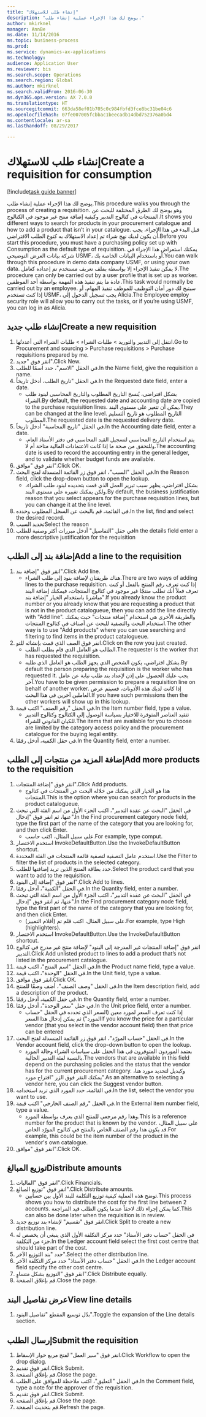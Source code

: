 ```yaml
--- 
title: "إنشاء طلب للاستهلاك"
description: "يوضح لك هذا الإجراء عملية إنشاء طلب."
author: mkirknel
manager: AnnBe
ms.date: 11/14/2016
ms.topic: business-process
ms.prod: 
ms.service: dynamics-ax-applications
ms.technology: 
audience: Application User
ms.reviewer: bis
ms.search.scope: Operations
ms.search.region: Global
ms.author: mkirknel
ms.search.validFrom: 2016-06-30
ms.dyn365.ops.version: AX 7.0.0
ms.translationtype: HT
ms.sourcegitcommit: 663da58ef01b705c0c984fbfd3fce8bc31be04c6
ms.openlocfilehash: 07fe007005fcbbac1beecadb14dbd752376a0bd4
ms.contentlocale: ar-sa
ms.lasthandoff: 08/29/2017

---
```

# <a name="create-a-requisition-for-consumption"></a><span data-ttu-id="968cc-103">إنشاء طلب للاستهلاك</span><span class="sxs-lookup"><span data-stu-id="968cc-103">Create a requisition for consumption</span></span>

[!include[task guide banner](../../includes/task-guide-banner.md)]

<span data-ttu-id="968cc-104">يوضح لك هذا الإجراء عملية إنشاء طلب.</span><span class="sxs-lookup"><span data-stu-id="968cc-104">This procedure walks you through the process of creating a requisition.</span></span> <span data-ttu-id="968cc-105">وهو يوضح لك الطرق المختلفة للبحث عن المنتجات في كتالوج التدبير وكيفية إضافة منتج غير موجود في الكتالوج.</span><span class="sxs-lookup"><span data-stu-id="968cc-105">It shows you different ways to search for products in your procurement catalogue and how to add a product that isn’t in your catalogue.</span></span> <span data-ttu-id="968cc-106">قبل البدء في هذا الإجراء، يجب أن يكون لديك نهج شراء تم إعداد الاستهلاك به كنوع الطلب الافتراضي.</span><span class="sxs-lookup"><span data-stu-id="968cc-106">Before you start this procedure, you must have a purchasing policy set up with Consumption as the default type of requisition.</span></span> <span data-ttu-id="968cc-107">يمكنك استعراض هذا الإجراء في شركة بيانات العرض التوضيحي USMF، أو باستخدام البيانات الخاصة بك.</span><span class="sxs-lookup"><span data-stu-id="968cc-107">You can walk through this procedure in demo data company USMF, or using your own data.</span></span> <span data-ttu-id="968cc-108">لا يمكن تنفيذ الإجراء إلا بواسطة بملف تعريف مستخدم تم إعداده كعامل.</span><span class="sxs-lookup"><span data-stu-id="968cc-108">The procedure can only be carried out by a user profile that is set up as worker.</span></span>  <span data-ttu-id="968cc-109">عادة ما يتم تنفيذ هذه المهمة بواسطة أحد الموظفين.</span><span class="sxs-lookup"><span data-stu-id="968cc-109">This task would normally be carried out by an employee.</span></span> <span data-ttu-id="968cc-110">سيتيح لك دور أمان التوظيف للموظف تنفيذ المهام، أو إذا كنت تستخدم USMF، يجب تسجيل الدخول إلى Alicia.</span><span class="sxs-lookup"><span data-stu-id="968cc-110">The Employee employ security role will allow you to carry out the tasks, or if you’re using USMF, you can log in as Alicia.</span></span>


## <a name="create-a-new-requisition"></a><span data-ttu-id="968cc-111">إنشاء طلب جديد</span><span class="sxs-lookup"><span data-stu-id="968cc-111">Create a new requisition</span></span>
1. <span data-ttu-id="968cc-112">انتقل إلى التدبير والتوريد > طلبات الشراء > طلبات الشراء التي أعددتُها.</span><span class="sxs-lookup"><span data-stu-id="968cc-112">Go to Procurement and sourcing > Purchase requisitions > Purchase requisitions prepared by me.</span></span>
2. <span data-ttu-id="968cc-113">انقر فوق "جديد".</span><span class="sxs-lookup"><span data-stu-id="968cc-113">Click New.</span></span>
3. <span data-ttu-id="968cc-114">في الحقل "الاسم"، حدد اسمًا للطلب.</span><span class="sxs-lookup"><span data-stu-id="968cc-114">In the Name field, give the requisition a name.</span></span>
4. <span data-ttu-id="968cc-115">في الحقل "تاريخ الطلب، أدخل تاريخاً.</span><span class="sxs-lookup"><span data-stu-id="968cc-115">In the Requested date field, enter a date.</span></span>
    * <span data-ttu-id="968cc-116">بشكل افتراضي، يُنسخ التاريخ المطلوب والتاريخ المحاسبي لبنود طلب الشراء.</span><span class="sxs-lookup"><span data-stu-id="968cc-116">By default, the requested date and accounting date are copied to the purchase requisition lines.</span></span> <span data-ttu-id="968cc-117">يمكن أن تتغير على مستوى البند.</span><span class="sxs-lookup"><span data-stu-id="968cc-117">They can be changed at the line level.</span></span> <span data-ttu-id="968cc-118">التاريخ المطلوب هو تاريخ التسليم المطلوب.</span><span class="sxs-lookup"><span data-stu-id="968cc-118">The requested date is the requested delivery date.</span></span>  
5. <span data-ttu-id="968cc-119">في الحقل "تاريخ المحاسبة" أدخل تاريخاً.</span><span class="sxs-lookup"><span data-stu-id="968cc-119">In the Accounting date field, enter a date.</span></span>
    * <span data-ttu-id="968cc-120">يتم استخدام التاريخ المحاسبي لتسجيل القيد المحاسبي في دفتر الأستاذ العام، وللتحقق من صحة ما إذا كانت
الاعتمادات المالية متاحة أم لا.</span><span class="sxs-lookup"><span data-stu-id="968cc-120">The accounting date is used to record the accounting entry in the general ledger, and to validate whether budget funds are available.</span></span>  
6. <span data-ttu-id="968cc-121">انقر فوق "موافق".</span><span class="sxs-lookup"><span data-stu-id="968cc-121">Click OK.</span></span>
7. <span data-ttu-id="968cc-122">في الحقل "السبب"، انقر فوق زر القائمة المنسدلة لفتح البحث.</span><span class="sxs-lookup"><span data-stu-id="968cc-122">In the Reason field, click the drop-down button to open the lookup.</span></span>
    * <span data-ttu-id="968cc-123">بشكل افتراضي، يظهر سبب تبرير العمل الذي قمت بتحديده لبنود طلب الشراء، ولكن يمكنك تغييره على مستوى البند.</span><span class="sxs-lookup"><span data-stu-id="968cc-123">By default, the business justification reason that you select appears for the purchase requisition lines, but you can change it at the line level.</span></span>    
8. <span data-ttu-id="968cc-124">في القائمة، قم بالبحث عن السجل المطلوب وحدده.</span><span class="sxs-lookup"><span data-stu-id="968cc-124">In the list, find and select the desired record.</span></span>
9. <span data-ttu-id="968cc-125">تحديد السبب</span><span class="sxs-lookup"><span data-stu-id="968cc-125">Select the reason</span></span>
10. <span data-ttu-id="968cc-126">في حقل "التفاصيل" أدخل مبررات أكثر وصفية للطلب</span><span class="sxs-lookup"><span data-stu-id="968cc-126">In the details field enter a more descriptive justification for the requisition</span></span>

## <a name="add-a-line-to-the-requisition"></a><span data-ttu-id="968cc-127">إضافة بند إلى الطلب</span><span class="sxs-lookup"><span data-stu-id="968cc-127">Add a line to the requisition</span></span>
1. <span data-ttu-id="968cc-128">انقر فوق "إضافة بند".</span><span class="sxs-lookup"><span data-stu-id="968cc-128">Click Add line.</span></span>
    * <span data-ttu-id="968cc-129">هناك طريقتان لإضافة بنود إلى طلب الشراء.</span><span class="sxs-lookup"><span data-stu-id="968cc-129">There are two ways of adding lines to the purchase requisition.</span></span> <span data-ttu-id="968cc-130">إذا كنت تعرف رقم المنتج بالفعل أو كنت تعرف فعلاً أنك تطلب منتجًا غير موجود في كتالوج المنتجات، فيمكنك إضافة البند مباشرةً باستخدام الخيار "إضافة بند".</span><span class="sxs-lookup"><span data-stu-id="968cc-130">If you already know the product number or you already  know that you are requesting a product that is not in the product catalogueue, then you can add the line directly with "Add line".</span></span> <span data-ttu-id="968cc-131">والطريقة الأخرى هي استخدام "إضافة منتجات" حيث يمكنك استخدام البحث والتصفية للبحث عن أصناف في كتالوج المنتجات.</span><span class="sxs-lookup"><span data-stu-id="968cc-131">The other way is to use "Add products" where you can use searching and filtering to find items in the product catalogueue.</span></span>    
2. <span data-ttu-id="968cc-132">انقر فوق الصف الذي قمت بإنشائه للتو.</span><span class="sxs-lookup"><span data-stu-id="968cc-132">Click on the row you just created.</span></span>
    * <span data-ttu-id="968cc-133">الطالب هو العامل الذي قام بطلب الطلب.</span><span class="sxs-lookup"><span data-stu-id="968cc-133">The requester is the worker that has requested the requisition.</span></span>   
    * <span data-ttu-id="968cc-134">بشكل افتراضي، يكون الشخص الذي يجهز الطلب هو العامل الذي طلبه.</span><span class="sxs-lookup"><span data-stu-id="968cc-134">By default the person preparing the requisition is the worker who has requested it.</span></span> <span data-ttu-id="968cc-135">يجب عليك الحصول على إذن لإعداد بند طلب نيابة عن عامل آخر.</span><span class="sxs-lookup"><span data-stu-id="968cc-135">You have to be given permission to prepare a requisition line on behalf of another worker.</span></span> <span data-ttu-id="968cc-136">إذا كانت لديك هذه الأذونات، فسيتم عرض العاملين آخرين في هذا البحث.</span><span class="sxs-lookup"><span data-stu-id="968cc-136">If you have such permissions then the other workers will show up in this lookup.</span></span>  
3. <span data-ttu-id="968cc-137">في الحقل "رقم الصنف" اكتب قيمة.</span><span class="sxs-lookup"><span data-stu-id="968cc-137">In the Item number field, type a value.</span></span>
    * <span data-ttu-id="968cc-138">تتقيد العناصر المتوفرة للاختيار بسياسة الوصول إلى الكتالوج وكتالوج التدبير للكيان القانوني للشراء.</span><span class="sxs-lookup"><span data-stu-id="968cc-138">The items that are available for you to choose are limited by the category access policy and the procurement catalogue for the buying legal entity.</span></span>   
4. <span data-ttu-id="968cc-139">في حقل الكمية، أدخل رقمًا.</span><span class="sxs-lookup"><span data-stu-id="968cc-139">In the Quantity field, enter a number.</span></span>

## <a name="add-more-products-to-the-requisition"></a><span data-ttu-id="968cc-140">إضافة المزيد من منتجات إلى الطلب</span><span class="sxs-lookup"><span data-stu-id="968cc-140">Add more products to the requisition</span></span>
1. <span data-ttu-id="968cc-141">انقر فوق "إضافة المنتجات".</span><span class="sxs-lookup"><span data-stu-id="968cc-141">Click Add products.</span></span>
    * <span data-ttu-id="968cc-142">هذا هو الخيار الذي يمكنك من خلاله البحث عن المنتجات في كتالوج المنتجات.</span><span class="sxs-lookup"><span data-stu-id="968cc-142">This is the option where you can search for products in the product catalogueue.</span></span>    
2. <span data-ttu-id="968cc-143">في الحقل "البحث عن عقدة التدبير"، اكتب الجزء الأول من اسم الفئة التي تبحث عنها، ثم انقر فوق "إدخال".</span><span class="sxs-lookup"><span data-stu-id="968cc-143">In the Find procurement category node field, type the first part of the name of the category that you are looking for, and then click Enter.</span></span>
    * <span data-ttu-id="968cc-144">على سبيل المثال، اكتب حاسب.</span><span class="sxs-lookup"><span data-stu-id="968cc-144">For example, type comput.</span></span>  
3. <span data-ttu-id="968cc-145">استخدم الاختصار InvokeDefaultButton.</span><span class="sxs-lookup"><span data-stu-id="968cc-145">Use the InvokeDefaultButton shortcut.</span></span>
4. <span data-ttu-id="968cc-146">استخدم عامل التصفية لتصفية قائمة المنتجات في الفئة المحددة.</span><span class="sxs-lookup"><span data-stu-id="968cc-146">Use the Filter to filter the list of products in the selected category.</span></span>
5. <span data-ttu-id="968cc-147">حدد بطاقة المنتج الذين تريد إضافتها للطلب.</span><span class="sxs-lookup"><span data-stu-id="968cc-147">Select the product card that you want to add to the requisition.</span></span>
6. <span data-ttu-id="968cc-148">انقر فوق "إضافة إلى البنود".</span><span class="sxs-lookup"><span data-stu-id="968cc-148">Click Add to lines.</span></span>
7. <span data-ttu-id="968cc-149">في الحقل "الكمية"، أدخل رقمًا.</span><span class="sxs-lookup"><span data-stu-id="968cc-149">In the Quantity field, enter a number.</span></span>
8. <span data-ttu-id="968cc-150">في الحقل "البحث عن عقدة التدبير"، اكتب الجزء الأول من اسم الفئة التي تبحث عنها، ثم انقر فوق "إدخال".</span><span class="sxs-lookup"><span data-stu-id="968cc-150">In the Find procurement category node field, type the first part of the name of the category that you are looking for, and then click Enter.</span></span>
    * <span data-ttu-id="968cc-151">على سبيل المثال، اكتب قلم تم (أقلام التمييز).</span><span class="sxs-lookup"><span data-stu-id="968cc-151">For example, type High (highlighters).</span></span>  
9. <span data-ttu-id="968cc-152">استخدم الاختصار InvokeDefaultButton.</span><span class="sxs-lookup"><span data-stu-id="968cc-152">Use the InvokeDefaultButton shortcut.</span></span>
10. <span data-ttu-id="968cc-153">انقر فوق "إضافة المنتجات غير المدرجة إلى البنود‬" لإضافة منتج غير مدرج في كتالوج التدبير.</span><span class="sxs-lookup"><span data-stu-id="968cc-153">Click Add unlisted product to lines to add a product that’s not listed in the procurement catalogue.</span></span>
11. <span data-ttu-id="968cc-154">في الحقل "اسم المنتج"، اكتب قيمة.</span><span class="sxs-lookup"><span data-stu-id="968cc-154">In the Product name field, type a value.</span></span>
12. <span data-ttu-id="968cc-155">في الحقل "الوحدة"، اكتب قيمة.</span><span class="sxs-lookup"><span data-stu-id="968cc-155">In the Unit field, type a value.</span></span>
13. <span data-ttu-id="968cc-156">انقر فوق موافق.</span><span class="sxs-lookup"><span data-stu-id="968cc-156">Click OK.</span></span>
14. <span data-ttu-id="968cc-157">في الحقل "وصف الصنف"، أضف وصفًا للمنتج.</span><span class="sxs-lookup"><span data-stu-id="968cc-157">In the Item description field, add a description of the product.</span></span>
15. <span data-ttu-id="968cc-158">في حقل الكمية، أدخل رقمًا.</span><span class="sxs-lookup"><span data-stu-id="968cc-158">In the Quantity field, enter a number.</span></span>
16. <span data-ttu-id="968cc-159">في حقل "سعر الوحدة"، أدخل رقمًا.</span><span class="sxs-lookup"><span data-stu-id="968cc-159">In the Unit price field, enter a number.</span></span>
    * <span data-ttu-id="968cc-160">إذا كنت تعرف السعر لمورد معين (السعر الذي تحدده في الحقل "حساب المورد") ثم يمكن إدخال هذا السعر</span><span class="sxs-lookup"><span data-stu-id="968cc-160">If you know the price for a particular vendor (that you select in the vendor account field) then that price can be entered</span></span>   
17. <span data-ttu-id="968cc-161">في الحقل "حساب المورّد‬"، انقر فوق زر القائمة المنسدلة لفتح البحث.</span><span class="sxs-lookup"><span data-stu-id="968cc-161">In the Vendor account field, click the drop-down button to open the lookup.</span></span>
    * <span data-ttu-id="968cc-162">يعتمد الموردون المتوفرون في هذا الحقل على سياسات الشراء وحالة المورد بالنسبة لفئة التدبير الحالية.</span><span class="sxs-lookup"><span data-stu-id="968cc-162">The vendors that are available in this field depend on the purchasing policies and the status that the vendor has for the current procurement category.</span></span> <span data-ttu-id="968cc-163">وكبديل لتحديد مورد هنا، يمكنك النقر فوق الزر "اقتراح مورد".</span><span class="sxs-lookup"><span data-stu-id="968cc-163">As an alternative to selecting a vendor here, you can click the Suggest vendor button.</span></span>    
18. <span data-ttu-id="968cc-164">في القائمة، حدد المورد الذي تريد استخدامه.</span><span class="sxs-lookup"><span data-stu-id="968cc-164">In the list, select the vendor you want to use.</span></span>
19. <span data-ttu-id="968cc-165">في الحقل "رقم الصنف الخارجي" اكتب قيمة.</span><span class="sxs-lookup"><span data-stu-id="968cc-165">In the External item number field, type a value.</span></span>
    * <span data-ttu-id="968cc-166">وهذا رقم مرجعي للمنتج الذي يعرف بواسطة المورد.</span><span class="sxs-lookup"><span data-stu-id="968cc-166">This is a reference number for the product that is known by the vendor.</span></span> <span data-ttu-id="968cc-167">على سبيل المثال، قد يكون هذا رقم الصنف الخاص بالمنتج في كتالوج المورّد الخاص.</span><span class="sxs-lookup"><span data-stu-id="968cc-167">For example, this could be the item number of the product in the vendor's own catalogue.</span></span>  
20. <span data-ttu-id="968cc-168">انقر فوق "موافق".</span><span class="sxs-lookup"><span data-stu-id="968cc-168">Click OK.</span></span>

## <a name="distribute-amounts"></a><span data-ttu-id="968cc-169">توزيع المبالغ</span><span class="sxs-lookup"><span data-stu-id="968cc-169">Distribute amounts</span></span>
1. <span data-ttu-id="968cc-170">انقر فوق "الماليات‬".</span><span class="sxs-lookup"><span data-stu-id="968cc-170">Click Financials.</span></span>
2. <span data-ttu-id="968cc-171">انقر فوق "توزيع المبالغ".</span><span class="sxs-lookup"><span data-stu-id="968cc-171">Click Distribute amounts.</span></span>
    * <span data-ttu-id="968cc-172">توضح هذه العملية كيفية توزيع التكلفة للبند الأول بين حسابين.</span><span class="sxs-lookup"><span data-stu-id="968cc-172">This process shows you how to distribute the cost for the first line between 2 accounts.</span></span> <span data-ttu-id="968cc-173">كما يمكن إجراء ذلك لاحقاً عندما يكون الطلب قيد المراجعة.</span><span class="sxs-lookup"><span data-stu-id="968cc-173">This can also be done later when the requisition is in review.</span></span>  
3. <span data-ttu-id="968cc-174">انقر فوق "تقسيم" لإنشاء بند توزيع جديد.</span><span class="sxs-lookup"><span data-stu-id="968cc-174">Click Split to create a new distribution line.</span></span>
4. <span data-ttu-id="968cc-175">في الحقل "حساب دفتر الأستاذ" حدد مركز التكلفة الأول الذي ينبغي أن يخصص له جزء من التكلفة.</span><span class="sxs-lookup"><span data-stu-id="968cc-175">In the Ledger account field select the first cost centre that should take part of the cost.</span></span>
5. <span data-ttu-id="968cc-176">حدد "بند التوزيع الآخر".</span><span class="sxs-lookup"><span data-stu-id="968cc-176">Select the other distribution line.</span></span>
6. <span data-ttu-id="968cc-177">في الحقل "حساب دفتر الأستاذ" حدد مركز التكلفة الآخر.</span><span class="sxs-lookup"><span data-stu-id="968cc-177">In the Ledger account field specify the other cost centre.</span></span>
7. <span data-ttu-id="968cc-178">انقر فوق "التوزيع بشكل متساوٍ".</span><span class="sxs-lookup"><span data-stu-id="968cc-178">Click Distribute equally.</span></span>
8. <span data-ttu-id="968cc-179">قم بإغلاق الصفحة.</span><span class="sxs-lookup"><span data-stu-id="968cc-179">Close the page.</span></span>

## <a name="view-line-details"></a><span data-ttu-id="968cc-180">عرض تفاصيل البند</span><span class="sxs-lookup"><span data-stu-id="968cc-180">View line details</span></span>
1. <span data-ttu-id="968cc-181">بدّل توسيع المقطع "تفاصيل البنود‬‬".</span><span class="sxs-lookup"><span data-stu-id="968cc-181">Toggle the expansion of the Line details section.</span></span>

## <a name="submit-the-requisition"></a><span data-ttu-id="968cc-182">إرسال الطلب</span><span class="sxs-lookup"><span data-stu-id="968cc-182">Submit the requisition</span></span>
1. <span data-ttu-id="968cc-183">انقر فوق "سير العمل" لفتح مربع حوار الإسقاط‬.</span><span class="sxs-lookup"><span data-stu-id="968cc-183">Click Workflow to open the drop dialog.</span></span>
2. <span data-ttu-id="968cc-184">انقر فوق تقديم.</span><span class="sxs-lookup"><span data-stu-id="968cc-184">Click Submit.</span></span>
3. <span data-ttu-id="968cc-185">قم بإغلاق الصفحة.</span><span class="sxs-lookup"><span data-stu-id="968cc-185">Close the page.</span></span>
4. <span data-ttu-id="968cc-186">في الحقل "التعليق"، اكتب ملاحظة للموافق على الطلب.</span><span class="sxs-lookup"><span data-stu-id="968cc-186">In the Comment field, type a note for the approver of the requisition.</span></span>
5. <span data-ttu-id="968cc-187">انقر فوق تقديم.</span><span class="sxs-lookup"><span data-stu-id="968cc-187">Click Submit.</span></span>
6. <span data-ttu-id="968cc-188">قم بإغلاق الصفحة.</span><span class="sxs-lookup"><span data-stu-id="968cc-188">Close the page.</span></span>
7. <span data-ttu-id="968cc-189">قم بتحديث الصفحة.</span><span class="sxs-lookup"><span data-stu-id="968cc-189">Refresh the page.</span></span>


